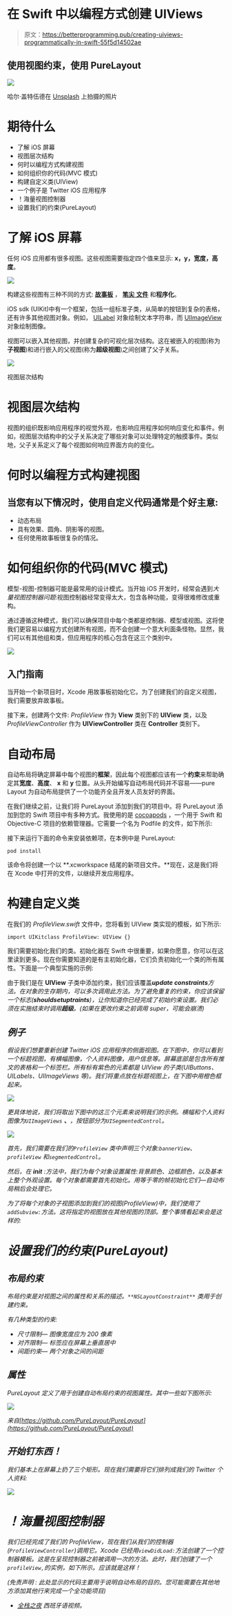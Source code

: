 # 在 Swift 中以编程方式创建 UIViews

> 原文：<https://betterprogramming.pub/creating-uiviews-programmatically-in-swift-55f5d14502ae>

## 使用视图约束，使用 PureLayout

![](img/a0fd8a146c5f21f4894a57ee9da6d2b1.png)

哈尔·盖特伍德在 [Unsplash](https://unsplash.com/) 上拍摄的照片

# 期待什么

*   了解 iOS 屏幕
*   视图层次结构
*   何时以编程方式构建视图
*   如何组织你的代码(MVC 模式)
*   构建自定义类(UIView)
*   一个例子是 Twitter iOS 应用程序
*   ！海量视图控制器
*   设置我们的约束(PureLayout)

# 了解 iOS 屏幕

任何 iOS 应用都有很多视图。这些视图需要指定四个值来显示: **x，y，宽度，高度**。

![](img/26ad66fea3571d3cacfe09191c05ecf5.png)

构建这些视图有三种不同的方式: [**故事板**](https://developer.apple.com/library/ios/recipes/xcode_help-IB_storyboard/Chapters/AboutStoryboards.html) ， [**笔尖** **文件**](https://developer.apple.com/library/ios/documentation/Cocoa/Conceptual/LoadingResources/CocoaNibs/CocoaNibs.html) 和**程序化**。

iOS sdk (UIKit)中有一个框架，包括一组标准子类，从简单的按钮到复杂的表格，还有许多其他视图对象。例如， [UILabel](https://developer.apple.com/library/ios/documentation/UIKit/Reference/UILabel_Class/index.html#//apple_ref/occ/cl/UILabel) 对象绘制文本字符串，而 [UIImageView](https://developer.apple.com/library/ios/documentation/UIKit/Reference/UIImageView_Class/index.html#//apple_ref/occ/cl/UIImageView) 对象绘制图像。

视图可以嵌入其他视图，并创建复杂的可视化层次结构。这在被嵌入的视图(称为**子视图**)和进行嵌入的父视图(称为**超级视图**)之间创建了父子关系。

![](img/a9210ec82fa831bcf63a7c7620a7c666.png)

视图层次结构

# 视图层次结构

视图的组织既影响应用程序的视觉外观，也影响应用程序如何响应变化和事件。例如，视图层次结构中的父子关系决定了哪些对象可以处理特定的触摸事件。类似地，父子关系定义了每个视图如何响应界面方向的变化。

# 何时以编程方式构建视图

## 当您有以下情况时，使用自定义代码通常是个好主意:

*   动态布局
*   具有效果、圆角、阴影等的视图。
*   任何使用故事板很复杂的情况。

# 如何组织你的代码(MVC 模式)

模型-视图-控制器可能是最常用的设计模式。当开始 iOS 开发时，经常会遇到*大量视图控制器问题*:视图控制器经常变得太大，包含各种功能，变得很难修改或重构。

通过遵循这种模式，我们可以确保项目中每个类都是控制器、模型或视图。这将使我们更容易以编程方式创建所有视图，而不会创建一个意大利面条怪物。显然，我们可以有其他组和类，但应用程序的核心包含在这三个类别中。

![](img/37d91d0747152d2c1b2353295234fa11.png)

## 入门指南

当开始一个新项目时，Xcode 用故事板初始化它。为了创建我们的自定义视图，我们需要放弃故事板。

接下来，创建两个文件: *ProfileView* 作为 **View** 类别下的 **UIView** 类，以及 *ProfileViewController* 作为 **UIViewController** 类在 **Controller** 类别下。

# 自动布局

自动布局将确定屏幕中每个视图的**框架**，因此每个视图都应该有一个**约束**来帮助确定其**宽度**、**高度**、 **x** 和 **y** 位置。从头开始编写自动布局代码并不容易——pure Layout 为自动布局提供了一个功能齐全且开发人员友好的界面。

在我们继续之前，让我们将 PureLayout 添加到我们的项目中。将 PureLayout 添加到您的 Swift 项目中有多种方式。我使用的是 [cocoapods](https://cocoapods.org) ，一个用于 Swift 和 Objective-C 项目的依赖管理器。它需要一个名为 Podfile 的文件，如下所示:

接下来运行下面的命令来安装依赖项，在本例中是 PureLayout:

```
pod install
```

该命令将创建一个以 **.xcworkspace 结尾的新项目文件。**现在，这是我们将在 Xcode 中打开的文件，以继续开发应用程序。

# 构建自定义类

在我们的 *ProfileView.swift* 文件中，您将看到 UIView 类实现的模板，如下所示:

```
import UIKitclass ProfileView: UIView {}
```

我们需要初始化我们的类。初始化器在 Swift 中很重要，如果你愿意，你可以在这里读到更多。现在你需要知道的是有主初始化器，它们负责初始化一个类的所有属性。下面是一个典型实施的示例:

由于我们是在 **UIView** 子类中添加约束，我们应该覆盖***update constraints****方法。在对象的生存期内，可以多次调用此方法。为了避免重复的约束，你应该保留一个标志(***shouldsetuptraints***)，让你知道你已经完成了初始约束设置。我们必须在实施结束时调用**超级**。(如果在更改约束之前调用 super，可能会崩溃)*

## *例子*

*假设我们想要重新创建 Twitter iOS 应用程序的侧面视图。在下图中，你可以看到一个标题视图，有横幅图像，个人资料图像，用户信息等。屏幕底部是包含所有推文的表格和一个标签栏。所有标有紫色的元素都是 UIView 的子类(UIButtons、UILabels、UIImageViews 等)。我们将重点放在标题视图上，在下图中用橙色框起来。*

*![](img/99043033268b279ddf70071a8c815da7.png)*

*更具体地说，我们将取出下图中的这三个元素来说明我们的示例。横幅和个人资料图像为`UIImageViews` **、**，按钮部分为`UISegmentedControl`。*

*![](img/4bf8bb4f73443a9f784e652ed494765e.png)*

*首先，我们需要在我们的`ProfileView` 类中声明三个对象:`bannerView`、`profileView` 和`segmentedControl`。*

*然后，在 ***init*** :方法中，我们为每个对象设置属性:背景颜色、边框颜色，以及基本上整个外观设置。每个对象都需要首先初始化。用等于零的帧初始化它们—自动布局稍后会处理它。*

*为了将每个对象的子视图添加到我们的视图(ProfileView)中，我们使用了`addSubview:`方法。这将指定的视图放在其他视图的顶部。整个事情看起来会是这样的:*

# *设置我们的约束(PureLayout)*

## *布局约束*

*布局约束是对视图之间的属性和关系的描述。`**NSLayoutConstraint**` 类用于创建约束。*

*有几种类型的约束:*

*   *尺寸限制— *图像宽度应为 200 像素**
*   *对齐限制— *标签应在屏幕上垂直居中**
*   *间距约束— *两个对象之间的间距**

## *属性*

*PureLayout 定义了用于创建自动布局约束的视图属性。其中一些如下图所示:*

*![](img/703d3b5abb1539414a464cd6818bb517.png)*

*来自[https://github.com/PureLayout/PureLayout](https://github.com/PureLayout/PureLayout)*

## *开始钉东西！*

*我们基本上在屏幕上扔了三个矩形。现在我们需要将它们排列成我们的 Twitter 个人资料:*

*![](img/82018a36346b60bd1da54586d84c9456.png)*

# *！海量视图控制器*

*我们已经完成了我们的 ProfileView，现在我们从我们的控制器(`ProfileViewController`)调用它。Xcode 已经用`viewDidLoad:`方法创建了一个控制器模板。这是在呈现控制器之前被调用一次的方法。此时，我们创建了一个`profileView,`的实例，如下所示。应该就是这样！*

*(*免责声明* : *此处显示的代码主要用于说明自动布局的目的。您可能需要在其他地方添加其他行来完成一个全功能项目)**

*   *[*全栈之夜*](http://www.fullstacknights.com/fsn/videos/2016/03/29/fullstack-nights-v3-videos/) *西班牙语视频。**